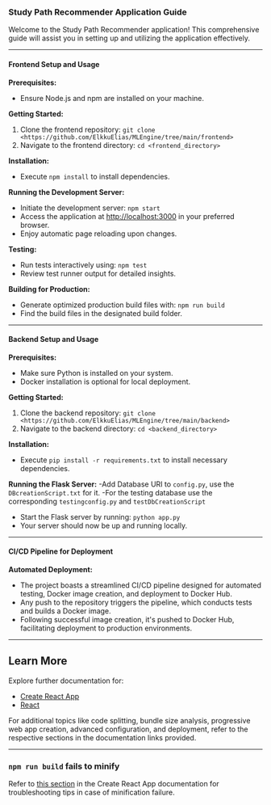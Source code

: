 ### Study Path Recommender Application Guide

Welcome to the Study Path Recommender application! This comprehensive guide will assist you in setting up and utilizing the application effectively.

---

#### Frontend Setup and Usage

**Prerequisites:**
- Ensure Node.js and npm are installed on your machine.

**Getting Started:**
1. Clone the frontend repository: `git clone <https://github.com/ElkkuElias/MLEngine/tree/main/frontend>`
2. Navigate to the frontend directory: `cd <frontend_directory>`

**Installation:**
- Execute `npm install` to install dependencies.

**Running the Development Server:**
- Initiate the development server: `npm start`
- Access the application at [http://localhost:3000](http://localhost:3000) in your preferred browser.
- Enjoy automatic page reloading upon changes.

**Testing:**
- Run tests interactively using: `npm test`
- Review test runner output for detailed insights.

**Building for Production:**
- Generate optimized production build files with: `npm run build`
- Find the build files in the designated build folder.

---

#### Backend Setup and Usage

**Prerequisites:**
- Make sure Python is installed on your system.
- Docker installation is optional for local deployment.

**Getting Started:**
1. Clone the backend repository: `git clone <https://github.com/ElkkuElias/MLEngine/tree/main/backend>`
2. Navigate to the backend directory: `cd <backend_directory>`

**Installation:**
- Execute `pip install -r requirements.txt` to install necessary dependencies.

**Running the Flask Server:**
-Add Database URI to `config.py`, use the `DBcreationScript.txt` for it.
-For the testing database use the corresponding `testingconfig.py` and `testDbCreationScript`
- Start the Flask server by running: `python app.py`
- Your server should now be up and running locally.

---

#### CI/CD Pipeline for Deployment

**Automated Deployment:**
- The project boasts a streamlined CI/CD pipeline designed for automated testing, Docker image creation, and deployment to Docker Hub.
- Any push to the repository triggers the pipeline, which conducts tests and builds a Docker image.
- Following successful image creation, it's pushed to Docker Hub, facilitating deployment to production environments.

---

## Learn More

Explore further documentation for:

- [Create React App](https://facebook.github.io/create-react-app/docs/getting-started)
- [React](https://reactjs.org/)

For additional topics like code splitting, bundle size analysis, progressive web app creation, advanced configuration, and deployment, refer to the respective sections in the documentation links provided.

---

### `npm run build` fails to minify

Refer to [this section](https://facebook.github.io/create-react-app/docs/troubleshooting#npm-run-build-fails-to-minify) in the Create React App documentation for troubleshooting tips in case of minification failure.
